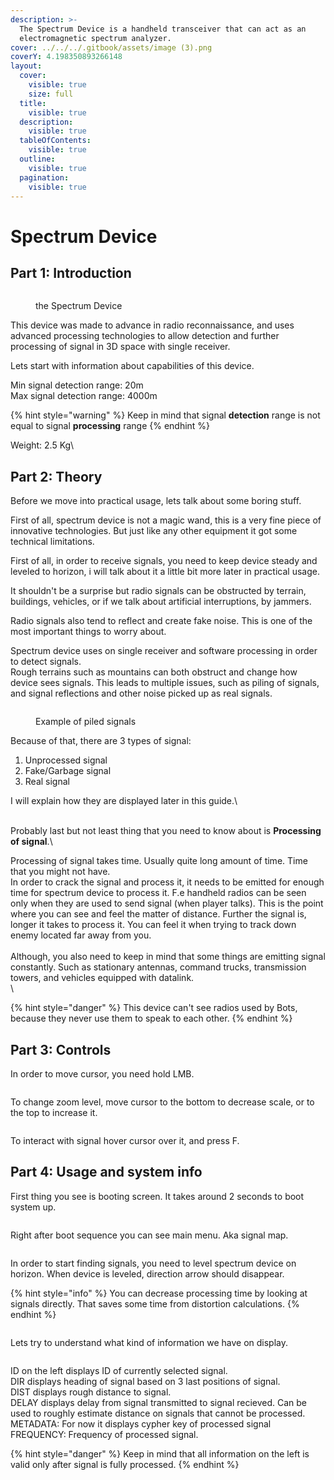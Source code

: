 ```yaml
---
description: >-
  The Spectrum Device is a handheld transceiver that can act as an
  electromagnetic spectrum analyzer.
cover: ../../../.gitbook/assets/image (3).png
coverY: 4.198350893266148
layout:
  cover:
    visible: true
    size: full
  title:
    visible: true
  description:
    visible: true
  tableOfContents:
    visible: true
  outline:
    visible: true
  pagination:
    visible: true
---
```


# Spectrum Device



## Part 1: Introduction

<figure><img src="../../../.gitbook/assets/image (1).png" alt=""><figcaption><p>the Spectrum Device</p></figcaption></figure>

This device was made to advance in radio reconnaissance, and uses advanced processing technologies to allow detection and further processing of signal in 3D space with single receiver.&#x20;

Lets start with information about capabilities of this device.

Min signal detection range: 20m\
Max signal detection range: 4000m

{% hint style="warning" %}
Keep in mind that signal **detection** range is not equal to signal **processing** range
{% endhint %}

Weight: 2.5 Kg\




## Part 2: Theory

Before we move into practical usage, lets talk about some boring stuff.

First of all, spectrum device is not a magic wand, this is a very fine piece of innovative technologies. But just like any other equipment it got some technical limitations.&#x20;

First of all, in order to receive signals, you need to keep device steady and leveled to horizon, i will talk about it a little bit more later in practical usage.

It shouldn't be a surprise but radio signals can be obstructed by terrain, buildings, vehicles, or if we talk about artificial interruptions, by jammers.

Radio signals also tend to reflect and create fake noise. This is one of the most important things to worry about.

Spectrum device uses on single receiver and  software processing in order to detect signals.\
Rough terrains such as mountains can both obstruct and change how device sees signals. This leads to multiple issues, such as piling of signals, and signal reflections and other noise picked up as real signals.

<figure><img src="../../../.gitbook/assets/image (10).png" alt=""><figcaption><p>Example of piled signals</p></figcaption></figure>

Because of that, there are 3 types of signal:

1. Unprocessed signal
2. Fake/Garbage signal
3. Real signal

I will explain how they are displayed later in this guide.\


\
Probably last but not least thing that you need to know about is **Processing of signal**.\


Processing of signal takes time. Usually quite long amount of time. Time that you might not have. \
In order to crack the signal and process it, it needs to be emitted for enough time for spectrum device to process it. F.e handheld radios can be seen only when they are used to send signal (when player talks). This is the point where you can see and feel the matter of distance. Further the signal is, longer it takes to process it. You can feel it when trying to track down enemy located far away from you. \
\
Although, you also need to keep in mind that some things are emitting signal constantly. Such as stationary antennas, command trucks, transmission towers, and vehicles equipped with datalink.\
\


{% hint style="danger" %}
This device can't see radios used by Bots, because they never use them to speak to each other.
{% endhint %}



## Part 3: Controls

In order to move cursor, you need hold LMB.

<figure><img src="../../../.gitbook/assets/cursor_move.gif" alt=""><figcaption></figcaption></figure>

To change zoom level, move cursor to the bottom to decrease scale, or to the top to increase it.

<figure><img src="../../../.gitbook/assets/change_zoom.gif" alt=""><figcaption></figcaption></figure>

To interact with signal hover cursor over it, and press F.

## Part 4: Usage and system info

First thing you see is booting screen. It takes around 2 seconds to boot system up.

<figure><img src="../../../.gitbook/assets/image (4).png" alt=""><figcaption></figcaption></figure>

Right after boot sequence you can see main menu. Aka signal map.

<figure><img src="../../../.gitbook/assets/image (7).png" alt=""><figcaption></figcaption></figure>

In order to start finding signals, you need to level spectrum device on horizon. When device is leveled, direction arrow should disappear.



{% hint style="info" %}
You can decrease processing time by looking at signals directly. That saves some time from distortion calculations.
{% endhint %}

<figure><img src="../../../.gitbook/assets/image (6).png" alt=""><figcaption></figcaption></figure>

Lets try to understand what kind of information we have on display.

<figure><img src="../../../.gitbook/assets/image (217).png" alt=""><figcaption></figcaption></figure>

ID on the left displays ID of currently selected signal.\
DIR displays heading of signal based on 3 last positions of signal.\
DIST displays rough distance to signal.\
DELAY displays delay from signal transmitted to signal recieved. Can be used to roughly estimate distance on signals that cannot be processed.\
METADATA: For now it displays cypher key of processed signal\
FREQUENCY: Frequency of processed signal.

{% hint style="danger" %}
Keep in mind that all information on the left is valid only after signal is fully processed.
{% endhint %}

<figure><img src="../../../.gitbook/assets/image (218).png" alt=""><figcaption></figcaption></figure>

<figure><img src="../../../.gitbook/assets/image (216).png" alt=""><figcaption></figcaption></figure>
